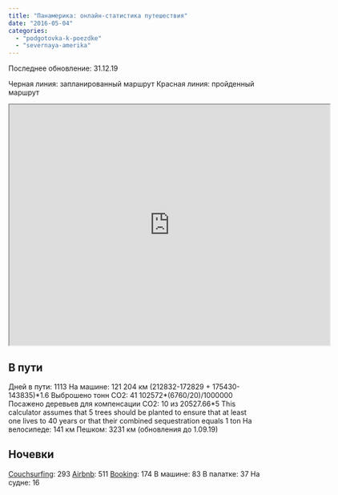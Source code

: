 ```yaml
---
title: "Панамерика: онлайн-статистика путешествия"
date: "2016-05-04"
categories: 
  - "podgotovka-k-poezdke"
  - "severnaya-amerika"
---
```


Последнее обновление: 31.12.19

Черная линия: запланированный маршрут Красная линия: пройденный маршрут

<iframe src="https://www.google.com/maps/d/embed?mid=1henv1g61NnTMnPdbOaSKJtBDLtc" width="640" height="480"></iframe>

## В пути

Дней в пути: 1113 На машине: 121 204 км (212832-172829 + 175430-143835)\*1.6 Выброшено тонн CO2: 41 102572\*(6760/20)/1000000 Посажено деревьев для компенсации CO2: 10 из 20527.66\*5 This calculator assumes that 5 trees should be planted to ensure that at least one lives to 40 years or that their combined sequestration equals 1 ton На велосипеде: 141 км Пешком: 3231 км (обновления до 1.09.19)

## Ночевки

[Couchsurfing](https://www.couchsurfing.com/people/alexandrabulygina): 293 [Airbnb](http://www.airbnb.ru/c/alexandrab4058): 511 [Booking](http://www.booking.com/?aid=878635): 174 В машине: 83 В палатке: 37 На судне: 16
